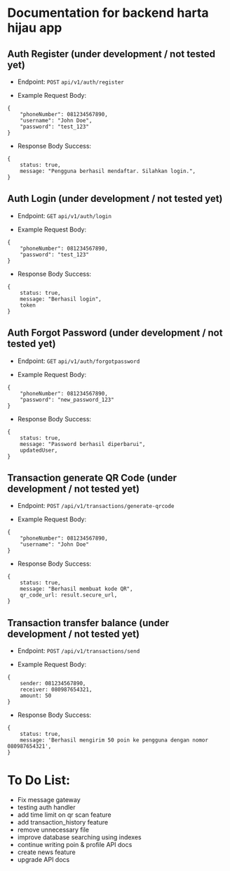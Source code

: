 # Documentation for backend harta hijau app

## Auth Register (under development / not tested yet)

- Endpoint: `POST` `api/v1/auth/register`

- Example Request Body:

```
{
    "phoneNumber": 081234567890,
    "username": "John Doe",
    "password": "test_123"
}
```

- Response Body Success:

```
{
    status: true,
    message: "Pengguna berhasil mendaftar. Silahkan login.",
}
```

## Auth Login (under development / not tested yet)

- Endpoint: `GET` `api/v1/auth/login`

- Example Request Body:

```
{
    "phoneNumber": 081234567890,
    "password": "test_123"
}
```

- Response Body Success:

```
{
    status: true,
    message: "Berhasil login",
    token
}
```

## Auth Forgot Password (under development / not tested yet)

- Endpoint: `GET` `api/v1/auth/forgotpassword`

- Example Request Body:

```
{
    "phoneNumber": 081234567890,
    "password": "new_password_123"
}
```

- Response Body Success:

```
{
    status: true,
    message: "Password berhasil diperbarui",
    updatedUser,
}
```

## Transaction generate QR Code (under development / not tested yet)

- Endpoint: `POST` `/api/v1/transactions/generate-qrcode`

- Example Request Body:

```
{
    "phoneNumber": 081234567890,
    "username": "John Doe"
}
```

- Response Body Success:

```
{
    status: true,
    message: "Berhasil membuat kode QR",
    qr_code_url: result.secure_url,
}
```

## Transaction transfer balance (under development / not tested yet)

- Endpoint: `POST` `/api/v1/transactions/send`

- Example Request Body:

```
{
    sender: 081234567890,
    receiver: 080987654321,
    amount: 50
}
```

- Response Body Success:

```
{
    status: true,
    message: 'Berhasil mengirim 50 poin ke pengguna dengan nomor 080987654321',
}
```

# To Do List:

- Fix message gateway
- testing auth handler
- add time limit on qr scan feature
- add transaction_history feature
- remove unnecessary file
- improve database searching using indexes
- continue writing poin & profile API docs
- create news feature
- upgrade API docs
